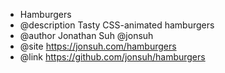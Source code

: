 * Hamburgers
 * @description Tasty CSS-animated hamburgers
 * @author Jonathan Suh @jonsuh
 * @site https://jonsuh.com/hamburgers
 * @link https://github.com/jonsuh/hamburgers